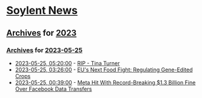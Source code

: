# [Soylent News](../../../README.md)

## [Archives](../../index.md) for [2023](../index.md)

### [Archives](../../index.md) for [2023-05-25](index.md)

* [2023-05-25, 05:20:00](https://soylentnews.org/article.pl?sid=23/05/25/0526215&from=rss) - [RIP - Tina Turner](https://soylentnews.org/article.pl?sid=23/05/25/0526215&from=rss)
* [2023-05-25, 03:26:00](https://soylentnews.org/article.pl?sid=23/05/24/1117230&from=rss) - [EU's Next Food Fight: Regulating Gene-Edited Crops](https://soylentnews.org/article.pl?sid=23/05/24/1117230&from=rss)
* [2023-05-25, 00:39:00](https://soylentnews.org/article.pl?sid=23/05/24/1021200&from=rss) - [Meta Hit With Record-Breaking $1.3 Billion Fine Over Facebook Data Transfers](https://soylentnews.org/article.pl?sid=23/05/24/1021200&from=rss)

